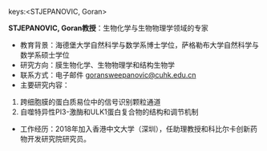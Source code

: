 keys:<STJEPANOVIC, Goran>


**STJEPANOVIC, Goran教授**：生物化学与生物物理学领域的专家

- 教育背景：海德堡大学自然科学与数学系博士学位，萨格勒布大学自然科学与数学系硕士学位
- 研究方向：膜生物化学、生物物理学和结构生物学
- 联系方式：电子邮件 goransweepanovic@cuhk.edu.cn
- 主要研究内容：
 1. 跨细胞膜的蛋白质易位中的信号识别颗粒通道
 2. 自噬特异性PI3-激酶和ULK1蛋白复合物的结构和调节机制
- 工作经历：2018年加入香港中文大学（深圳），任助理教授和科比尔卡创新药物开发研究院研究员。